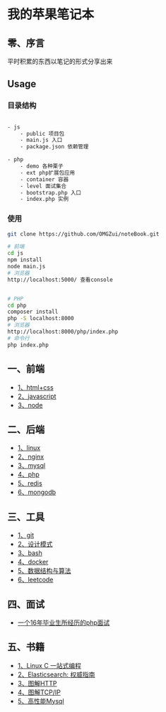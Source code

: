 # 我的苹果笔记本

## 零、序言

平时积累的东西以笔记的形式分享出来

## Usage

### 目录结构

```sh

- js
    - public 项目包
    - main.js 入口
    - package.json 依赖管理

- php
    - demo 各种栗子
    - ext php扩展包应用
    - container 容器
    - level 面试集合
    - bootstrap.php 入口
    - index.php 实例

```

### 使用

```sh
git clone https://github.com/OMGZui/noteBook.git

# 前端
cd js
npm install
node main.js
# 浏览器
http://localhost:5000/ 查看console


# PHP
cd php
composer install
php -S localhost:8000
# 浏览器
http://localhost:8000/php/index.php
# 命令行
php index.php

```

## 一、前端

- [1、html+css](html+css.md)
- [2、javascript](javascript.md)
- [3、node](node.md)

## 二、后端

- [1、linux](linux.md)
- [2、nginx](nginx.md)
- [3、mysql](mysql.md)
- [4、php](php.md)
- [5、redis](redis.md)
- [6、mongodb](mongodb.md)

## 三、工具

- [1、git](git.md)
- [2、设计模式](https://github.com/OMGZui/Design)
- [3、bash](https://github.com/OMGZui/bash-step-to-step)
- [4、docker](docker.md)
- [5、数据结构与算法](https://github.com/OMGZui/basic_c)
- [6、leetcode](https://github.com/OMGZui/go_leetcode)

## 四、面试

- [一个16年毕业生所经历的php面试](level.md)

## 五、书籍

- [1、Linux C 一站式编程](linux-c)
- [2、Elasticsearch: 权威指南](elasticSearch.md)
- [3、图解HTTP](http.md)
- [4、图解TCP/IP](tcp-ip.md)
- [5、高性能Mysql](mysql-h)
